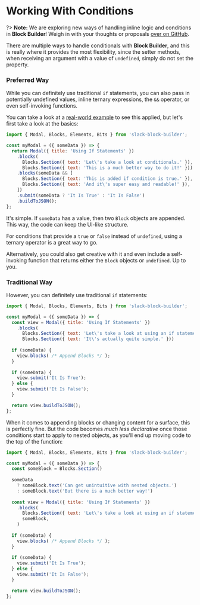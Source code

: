 # Working With Conditions

?> **Note:** We are exploring new ways of handling inline logic and conditions in **Block Builder**! Weigh in with your thoughts or proposals [over on GitHub](https://github.com/raycharius/slack-block-builder/issues/66).

There are multiple ways to handle conditionals with **Block Builder**, and this is really where it provides the most flexibility, since the setter methods, when receiving an argument with a value of `undefined`, simply do not set the property. 

### Preferred Way

While you can definitely use traditional `if` statements, you can also pass in potentially undefined values, inline ternary expressions, the `&&` operator, or even self-invoking functions.

You can take a look at a [real-world example](#mag--real-world-examples) to see this applied, but let's first take a look at the basics:

```javascript
import { Modal, Blocks, Elements, Bits } from 'slack-block-builder';

const myModal = ({ someData }) => {
  return Modal({ title: 'Using If Statements' })
    .blocks(
      Blocks.Section({ text: 'Let\'s take a look at conditionals.' }),
      Blocks.Section({ text: 'This is a much better way to do it!' }))
    .blocks(someData && [
      Blocks.Section({ text: 'This is added if condition is true.' }),
      Blocks.Section({ text: 'And it\'s super easy and readable!' }),
    ])
    .submit(someData ? 'It Is True' : 'It Is False')
    .buildToJSON();
};
```

It's simple. If `someData` has a value, then two `Block` objects are appended. This way, the code can keep the UI-like structure.

For conditions that provide a `true` or `false` instead of `undefined`, using a ternary operator is a great way to go.

Alternatively, you could also get creative with it and even include a self-invoking function that returns either the `Block` objects or `undefined`. Up to you. 

### Traditional Way

However, you can definitely use traditional `if` statements:

```javascript
import { Modal, Blocks, Elements, Bits } from 'slack-block-builder';

const myModal = ({ someData }) => {
  const view = Modal({ title: 'Using If Statements' })
    .blocks(
      Blocks.Section({ text: 'Let\'s take a look at using an if statement.' }),
      Blocks.Section({ text: 'It\'s actually quite simple.' }))
  
  if (someData) {
    view.blocks( /* Append Blocks */ );
  }
  
  if (someData) {
    view.submit('It Is True');
  } else {
    view.submit('It Is False');
  }

  return view.buildToJSON();
};
```

When it comes to appending blocks or changing content for a surface, this is perfectly fine. But the code becomes _much less declarative_ once those conditions start to apply to nested objects, as you'll end up moving code to the top of the function:

```javascript
import { Modal, Blocks, Elements, Bits } from 'slack-block-builder';

const myModal = ({ someData }) => {
  const someBlock = Blocks.Section()
  
  someData 
    ? someBlock.text('Can get unintuitive with nested objects.')
    : someBlock.text('But there is a much better way!')
  
  const view = Modal({ title: 'Using If Statements' })
    .blocks(
      Blocks.Section({ text: 'Let\'s take a look at using an if statement.' }),
      someBlock,
    )
  
  if (someData) {
    view.blocks( /* Append Blocks */ );
  }
  
  if (someData) {
    view.submit('It Is True');
  } else {
    view.submit('It Is False');
  }

  return view.buildToJSON();
};
```
